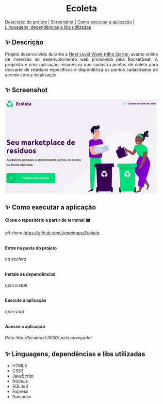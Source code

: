 <h1 align="center"> Ecoleta </h1>

[Descrição do projeto](#sparkles-descrição) | [Screenshot](#sparkles-screenshot) | [Como executar a aplicação](#sparkles-como-executar-a-aplicação) | [Linguagens, dependências e libs utilizadas](#sparkles-linguagens-dependências-e-libs-utilizadas)

## :sparkles: Descrição
<p align="justify"> Projeto desenvolvido durante a <a href="https://www.notion.so/Front-end-7c8a1a9a6df547058f1473f899a3b9c4">Next Level Week trilha Starter</a>, evento online de imsersão ao desenvolvimento web promovida pela RocketSeat. A proposta é uma aplicação responsiva que cadastra pontos de coleta para descarte de resíduos específicos e disponibiliza os pontos cadastrados de acordo com a localização. </p>

## :sparkles: Screenshot
<img src="https://github.com/Janainaps/Ecoleta/blob/master/Screenshot.jpg">

## :sparkles: Como executar a aplicação
#### Clone o repositório a partir do terminal :pager:
###### git clone https://github.com/Janainaps/Ecoleta
#### Entre na pasta do projeto
###### cd ecoleta
#### Instale as dependências
###### npm install
#### Execute a aplicação
###### npm start
#### Acesse a aplicação 
###### Rota http://localhost:3000/ pelo navegador

## :sparkles: Linguagens, dependências e libs utilizadas
- HTML5
- CSS3
- JavaScript
- NodeJs
- SQLite3
- Express
- Nunjucks
